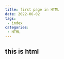 ```yaml
---
title: first page in HTML
date: 2022-06-02
tags:
 - index
categories: 
 - HTML
---
```

## this is html